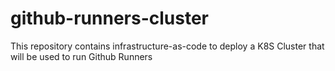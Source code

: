 # github-runners-cluster

This repository contains infrastructure-as-code to deploy a K8S Cluster that will be used to run Github Runners


